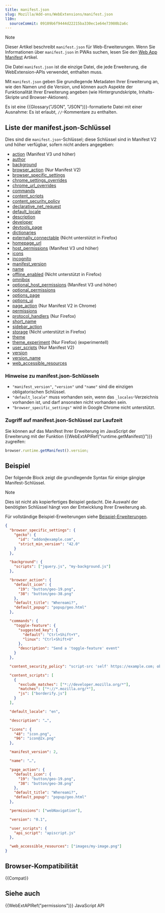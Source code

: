 ```yaml
---
title: manifest.json
slug: Mozilla/Add-ons/WebExtensions/manifest.json
l10n:
  sourceCommit: 09109b6f9444d22215ba330ec1e64e73980b2a6c
---
```


> [!NOTE]
> Dieser Artikel beschreibt `manifest.json` für Web-Erweiterungen. Wenn Sie Informationen über `manifest.json` in PWAs suchen, lesen Sie den [Web App Manifest](/de/docs/Web/Progressive_web_apps/Manifest) Artikel.

Die Datei `manifest.json` ist die einzige Datei, die jede Erweiterung, die WebExtension-APIs verwendet, enthalten muss.

Mit `manifest.json` geben Sie grundlegende Metadaten Ihrer Erweiterung an, wie den Namen und die Version, und können auch Aspekte der Funktionalität Ihrer Erweiterung angeben (wie Hintergrundskripte, Inhalts-Skripte und Browser-Aktionen).

Es ist eine {{Glossary("JSON", "JSON")}}-formatierte Datei mit einer Ausnahme: Es ist erlaubt, `//`-Kommentare zu enthalten.

## Liste der manifest.json-Schlüssel

Dies sind die `manifest.json`-Schlüssel; diese Schlüssel sind in Manifest V2 und höher verfügbar, sofern nicht anders angegeben:

- [action](/de/docs/Mozilla/Add-ons/WebExtensions/manifest.json/action) (Manifest V3 und höher)
- [author](/de/docs/Mozilla/Add-ons/WebExtensions/manifest.json/author)
- [background](/de/docs/Mozilla/Add-ons/WebExtensions/manifest.json/background)
- [browser_action](/de/docs/Mozilla/Add-ons/WebExtensions/manifest.json/browser_action) (Nur Manifest V2)
- [browser_specific_settings](/de/docs/Mozilla/Add-ons/WebExtensions/manifest.json/browser_specific_settings)
- [chrome_settings_overrides](/de/docs/Mozilla/Add-ons/WebExtensions/manifest.json/chrome_settings_overrides)
- [chrome_url_overrides](/de/docs/Mozilla/Add-ons/WebExtensions/manifest.json/chrome_url_overrides)
- [commands](/de/docs/Mozilla/Add-ons/WebExtensions/manifest.json/commands)
- [content_scripts](/de/docs/Mozilla/Add-ons/WebExtensions/manifest.json/content_scripts)
- [content_security_policy](/de/docs/Mozilla/Add-ons/WebExtensions/manifest.json/content_security_policy)
- [declarative_net_request](/de/docs/Mozilla/Add-ons/WebExtensions/manifest.json/declarative_net_request)
- [default_locale](/de/docs/Mozilla/Add-ons/WebExtensions/manifest.json/default_locale)
- [description](/de/docs/Mozilla/Add-ons/WebExtensions/manifest.json/description)
- [developer](/de/docs/Mozilla/Add-ons/WebExtensions/manifest.json/developer)
- [devtools_page](/de/docs/Mozilla/Add-ons/WebExtensions/manifest.json/devtools_page)
- [dictionaries](/de/docs/Mozilla/Add-ons/WebExtensions/manifest.json/dictionaries)
- [externally_connectable](/de/docs/Mozilla/Add-ons/WebExtensions/manifest.json/externally_connectable) (Nicht unterstützt in Firefox)
- [homepage_url](/de/docs/Mozilla/Add-ons/WebExtensions/manifest.json/homepage_url)
- [host_permissions](/de/docs/Mozilla/Add-ons/WebExtensions/manifest.json/host_permissions) (Manifest V3 und höher)
- [icons](/de/docs/Mozilla/Add-ons/WebExtensions/manifest.json/icons)
- [incognito](/de/docs/Mozilla/Add-ons/WebExtensions/manifest.json/incognito)
- [manifest_version](/de/docs/Mozilla/Add-ons/WebExtensions/manifest.json/manifest_version)
- [name](/de/docs/Mozilla/Add-ons/WebExtensions/manifest.json/name)
- [offline_enabled](/de/docs/Mozilla/Add-ons/WebExtensions/manifest.json/offline_enabled) (Nicht unterstützt in Firefox)
- [omnibox](/de/docs/Mozilla/Add-ons/WebExtensions/manifest.json/omnibox)
- [optional_host_permissions](/de/docs/Mozilla/Add-ons/WebExtensions/manifest.json/optional_host_permissions) (Manifest V3 und höher)
- [optional_permissions](/de/docs/Mozilla/Add-ons/WebExtensions/manifest.json/optional_permissions)
- [options_page](/de/docs/Mozilla/Add-ons/WebExtensions/manifest.json/options_page)
- [options_ui](/de/docs/Mozilla/Add-ons/WebExtensions/manifest.json/options_ui)
- [page_action](/de/docs/Mozilla/Add-ons/WebExtensions/manifest.json/page_action) (Nur Manifest V2 in Chrome)
- [permissions](/de/docs/Mozilla/Add-ons/WebExtensions/manifest.json/permissions)
- [protocol_handlers](/de/docs/Mozilla/Add-ons/WebExtensions/manifest.json/protocol_handlers) (Nur Firefox)
- [short_name](/de/docs/Mozilla/Add-ons/WebExtensions/manifest.json/short_name)
- [sidebar_action](/de/docs/Mozilla/Add-ons/WebExtensions/manifest.json/sidebar_action)
- [storage](/de/docs/Mozilla/Add-ons/WebExtensions/manifest.json/storage) (Nicht unterstützt in Firefox)
- [theme](/de/docs/Mozilla/Add-ons/WebExtensions/manifest.json/theme)
- [theme_experiment](/de/docs/Mozilla/Add-ons/WebExtensions/manifest.json/theme_experiment) (Nur Firefox) (experimentell)
- [user_scripts](/de/docs/Mozilla/Add-ons/WebExtensions/manifest.json/user_scripts) (Nur Manifest V2)
- [version](/de/docs/Mozilla/Add-ons/WebExtensions/manifest.json/version)
- [version_name](/de/docs/Mozilla/Add-ons/WebExtensions/manifest.json/version_name)
- [web_accessible_resources](/de/docs/Mozilla/Add-ons/WebExtensions/manifest.json/web_accessible_resources)

### Hinweise zu manifest.json-Schlüsseln

- `"manifest_version"`, `"version"` und `"name"` sind die einzigen obligatorischen Schlüssel.
- `"default_locale"` muss vorhanden sein, wenn das `_locales`-Verzeichnis vorhanden ist, und darf ansonsten nicht vorhanden sein.
- `"browser_specific_settings"` wird in Google Chrome nicht unterstützt.

### Zugriff auf manifest.json-Schlüssel zur Laufzeit

Sie können auf das Manifest Ihrer Erweiterung im JavaScript der Erweiterung mit der Funktion {{WebExtAPIRef("runtime.getManifest()")}} zugreifen:

```js
browser.runtime.getManifest().version;
```

## Beispiel

Der folgende Block zeigt die grundlegende Syntax für einige gängige Manifest-Schlüssel.

> [!NOTE]
> Dies ist nicht als kopierfertiges Beispiel gedacht. Die Auswahl der benötigten Schlüssel hängt von der Entwicklung Ihrer Erweiterung ab.

Für vollständige Beispiel-Erweiterungen siehe [Beispiel-Erweiterungen](/de/docs/Mozilla/Add-ons/WebExtensions/Examples).

```json
{
  "browser_specific_settings": {
    "gecko": {
      "id": "addon@example.com",
      "strict_min_version": "42.0"
    }
  },

  "background": {
    "scripts": ["jquery.js", "my-background.js"]
  },

  "browser_action": {
    "default_icon": {
      "19": "button/geo-19.png",
      "38": "button/geo-38.png"
    },
    "default_title": "Whereami?",
    "default_popup": "popup/geo.html"
  },

  "commands": {
    "toggle-feature": {
      "suggested_key": {
        "default": "Ctrl+Shift+Y",
        "linux": "Ctrl+Shift+U"
      },
      "description": "Send a 'toggle-feature' event"
    }
  },

  "content_security_policy": "script-src 'self' https://example.com; object-src 'self'",

  "content_scripts": [
    {
      "exclude_matches": ["*://developer.mozilla.org/*"],
      "matches": ["*://*.mozilla.org/*"],
      "js": ["borderify.js"]
    }
  ],

  "default_locale": "en",

  "description": "…",

  "icons": {
    "48": "icon.png",
    "96": "icon@2x.png"
  },

  "manifest_version": 2,

  "name": "…",

  "page_action": {
    "default_icon": {
      "19": "button/geo-19.png",
      "38": "button/geo-38.png"
    },
    "default_title": "Whereami?",
    "default_popup": "popup/geo.html"
  },

  "permissions": ["webNavigation"],

  "version": "0.1",

  "user_scripts": {
    "api_script": "apiscript.js"
  },

  "web_accessible_resources": ["images/my-image.png"]
}
```

## Browser-Kompatibilität

{{Compat}}

## Siehe auch

{{WebExtAPIRef("permissions")}} JavaScript API
